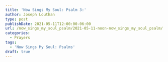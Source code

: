 ```yaml
---
title: 'Now Sings My Soul: Psalm 3:'
author: Joseph Louthan
type: post
publishDate: 2021-05-11T12:00:00-06:00
url: /now_sings_my_soul_psalm/2021-05-11-noon-now_sings_my_soul_psalm/
categories:
  - Prayers
tags:
  - 'Now Sings My Soul: Psalms'
draft: true
---
```

<pre>
<div style="font-variant: small-caps;">

</div>

</pre>
